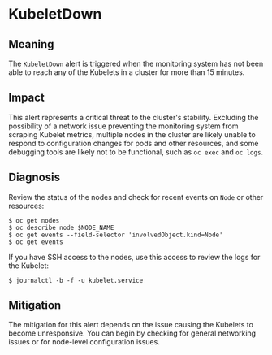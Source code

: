 # KubeletDown

## Meaning

The `KubeletDown` alert is triggered when the monitoring system has not been
able to reach any of the Kubelets in a cluster for more than 15 minutes.

## Impact

This alert represents a critical threat to the cluster's stability. Excluding
the possibility of a network issue preventing the monitoring system from
scraping Kubelet metrics, multiple nodes in the cluster are likely unable to
respond to configuration changes for pods and other resources, and some
debugging tools are likely not to be functional, such as `oc exec` and
`oc logs`.

## Diagnosis

Review the status of the nodes and check for recent events on `Node` or other
resources:

```console
$ oc get nodes
$ oc describe node $NODE_NAME
$ oc get events --field-selector 'involvedObject.kind=Node'
$ oc get events
```

If you have SSH access to the nodes, use this access to review the logs for the
Kubelet:

```console
$ journalctl -b -f -u kubelet.service
```

## Mitigation

The mitigation for this alert depends on the issue causing the Kubelets to
become unresponsive. You can begin by checking for general networking issues or
for node-level configuration issues.
